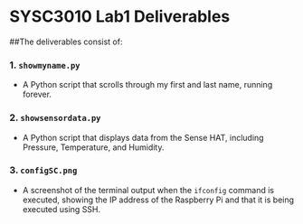 # SYSC3010 Lab1 Deliverables

##The deliverables consist of:

### 1. `showmyname.py`
   - A Python script that scrolls through my first and last name, running forever.

### 2. `showsensordata.py`
   - A Python script that displays data from the Sense HAT, including Pressure, Temperature, and Humidity.

### 3. `configSC.png`
   - A screenshot of the terminal output when the `ifconfig` command is executed, showing the IP address of the Raspberry Pi and that it is being executed using SSH.